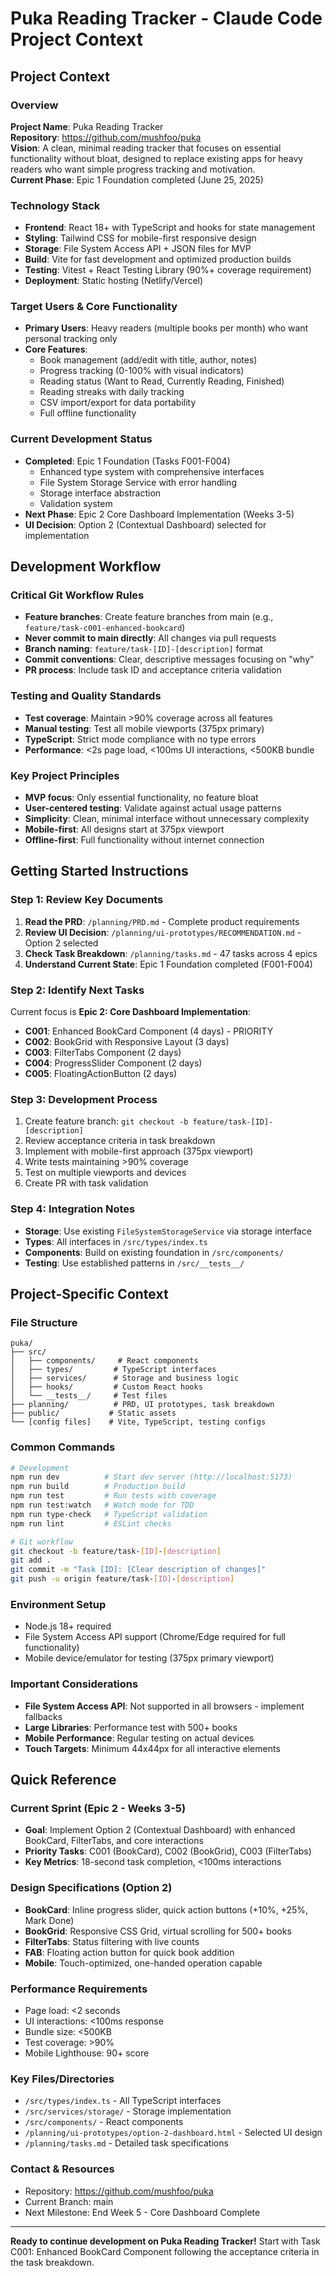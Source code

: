 # Puka Reading Tracker - Claude Code Project Context

## Project Context

### Overview
**Project Name**: Puka Reading Tracker  
**Repository**: https://github.com/mushfoo/puka  
**Vision**: A clean, minimal reading tracker that focuses on essential functionality without bloat, designed to replace existing apps for heavy readers who want simple progress tracking and motivation.  
**Current Phase**: Epic 1 Foundation completed (June 25, 2025)

### Technology Stack
- **Frontend**: React 18+ with TypeScript and hooks for state management
- **Styling**: Tailwind CSS for mobile-first responsive design  
- **Storage**: File System Access API + JSON files for MVP
- **Build**: Vite for fast development and optimized production builds
- **Testing**: Vitest + React Testing Library (90%+ coverage requirement)
- **Deployment**: Static hosting (Netlify/Vercel)

### Target Users & Core Functionality
- **Primary Users**: Heavy readers (multiple books per month) who want personal tracking only
- **Core Features**: 
  - Book management (add/edit with title, author, notes)
  - Progress tracking (0-100% with visual indicators)
  - Reading status (Want to Read, Currently Reading, Finished)
  - Reading streaks with daily tracking
  - CSV import/export for data portability
  - Full offline functionality

### Current Development Status
- **Completed**: Epic 1 Foundation (Tasks F001-F004)
  - Enhanced type system with comprehensive interfaces
  - File System Storage Service with error handling
  - Storage interface abstraction
  - Validation system
- **Next Phase**: Epic 2 Core Dashboard Implementation (Weeks 3-5)
- **UI Decision**: Option 2 (Contextual Dashboard) selected for implementation

## Development Workflow

### Critical Git Workflow Rules
- **Feature branches**: Create feature branches from main (e.g., `feature/task-c001-enhanced-bookcard`)
- **Never commit to main directly**: All changes via pull requests
- **Branch naming**: `feature/task-[ID]-[description]` format
- **Commit conventions**: Clear, descriptive messages focusing on "why"
- **PR process**: Include task ID and acceptance criteria validation

### Testing and Quality Standards
- **Test coverage**: Maintain >90% coverage across all features
- **Manual testing**: Test all mobile viewports (375px primary)
- **TypeScript**: Strict mode compliance with no type errors
- **Performance**: <2s page load, <100ms UI interactions, <500KB bundle

### Key Project Principles
- **MVP focus**: Only essential functionality, no feature bloat
- **User-centered testing**: Validate against actual usage patterns
- **Simplicity**: Clean, minimal interface without unnecessary complexity
- **Mobile-first**: All designs start at 375px viewport
- **Offline-first**: Full functionality without internet connection

## Getting Started Instructions

### Step 1: Review Key Documents
1. **Read the PRD**: `/planning/PRD.md` - Complete product requirements
2. **Review UI Decision**: `/planning/ui-prototypes/RECOMMENDATION.md` - Option 2 selected
3. **Check Task Breakdown**: `/planning/tasks.md` - 47 tasks across 4 epics
4. **Understand Current State**: Epic 1 Foundation completed (F001-F004)

### Step 2: Identify Next Tasks
Current focus is **Epic 2: Core Dashboard Implementation**:
- **C001**: Enhanced BookCard Component (4 days) - PRIORITY
- **C002**: BookGrid with Responsive Layout (3 days)
- **C003**: FilterTabs Component (2 days)
- **C004**: ProgressSlider Component (2 days)
- **C005**: FloatingActionButton (2 days)

### Step 3: Development Process
1. Create feature branch: `git checkout -b feature/task-[ID]-[description]`
2. Review acceptance criteria in task breakdown
3. Implement with mobile-first approach (375px viewport)
4. Write tests maintaining >90% coverage
5. Test on multiple viewports and devices
6. Create PR with task validation

### Step 4: Integration Notes
- **Storage**: Use existing `FileSystemStorageService` via storage interface
- **Types**: All interfaces in `/src/types/index.ts`
- **Components**: Build on existing foundation in `/src/components/`
- **Testing**: Use established patterns in `/src/__tests__/`

## Project-Specific Context

### File Structure
```
puka/
├── src/
│   ├── components/     # React components
│   ├── types/         # TypeScript interfaces
│   ├── services/      # Storage and business logic
│   ├── hooks/         # Custom React hooks
│   └── __tests__/     # Test files
├── planning/          # PRD, UI prototypes, task breakdown
├── public/           # Static assets
└── [config files]    # Vite, TypeScript, testing configs
```

### Common Commands
```bash
# Development
npm run dev          # Start dev server (http://localhost:5173)
npm run build        # Production build
npm run test         # Run tests with coverage
npm run test:watch   # Watch mode for TDD
npm run type-check   # TypeScript validation
npm run lint         # ESLint checks

# Git workflow
git checkout -b feature/task-[ID]-[description]
git add .
git commit -m "Task [ID]: [Clear description of changes]"
git push -u origin feature/task-[ID]-[description]
```

### Environment Setup
- Node.js 18+ required
- File System Access API support (Chrome/Edge required for full functionality)
- Mobile device/emulator for testing (375px primary viewport)

### Important Considerations
- **File System Access API**: Not supported in all browsers - implement fallbacks
- **Large Libraries**: Performance test with 500+ books
- **Mobile Performance**: Regular testing on actual devices
- **Touch Targets**: Minimum 44x44px for all interactive elements

## Quick Reference

### Current Sprint (Epic 2 - Weeks 3-5)
- **Goal**: Implement Option 2 (Contextual Dashboard) with enhanced BookCard, FilterTabs, and core interactions
- **Priority Tasks**: C001 (BookCard), C002 (BookGrid), C003 (FilterTabs)
- **Key Metrics**: 18-second task completion, <100ms interactions

### Design Specifications (Option 2)
- **BookCard**: Inline progress slider, quick action buttons (+10%, +25%, Mark Done)
- **BookGrid**: Responsive CSS Grid, virtual scrolling for 500+ books
- **FilterTabs**: Status filtering with live counts
- **FAB**: Floating action button for quick book addition
- **Mobile**: Touch-optimized, one-handed operation capable

### Performance Requirements
- Page load: <2 seconds
- UI interactions: <100ms response
- Bundle size: <500KB
- Test coverage: >90%
- Mobile Lighthouse: 90+ score

### Key Files/Directories
- `/src/types/index.ts` - All TypeScript interfaces
- `/src/services/storage/` - Storage implementation
- `/src/components/` - React components
- `/planning/ui-prototypes/option-2-dashboard.html` - Selected UI design
- `/planning/tasks.md` - Detailed task specifications

### Contact & Resources
- Repository: https://github.com/mushfoo/puka
- Current Branch: main
- Next Milestone: End Week 5 - Core Dashboard Complete

---

**Ready to continue development on Puka Reading Tracker!** Start with Task C001: Enhanced BookCard Component following the acceptance criteria in the task breakdown.